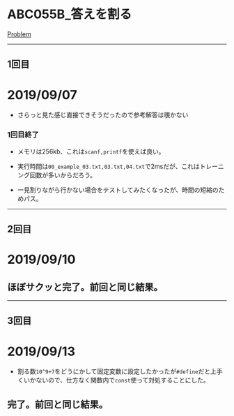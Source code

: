 # ABC055B_答えを割る

[Problem](https://atcoder.jp/contests/abc055/tasks/abc055_b)

---
## 1回目
# 2019/09/07

* さらっと見た感じ直接できそうだったので参考解答は覗かない

### 1回目終了

* メモリは256kb、これは`scanf,printf`を使えば良い。

* 実行時間は`00_example_03.txt,03.txt,04.txt`で2msだが、これはトレーニング回数が多いからだろう。

* 一見割りながら行かない場合をテストしてみたくなったが、時間の短縮のためパス。

---
## 2回目

# 2019/09/10

## ほぼサクッと完了。前回と同じ結果。
---
## 3回目

# 2019/09/13

* 割る数`10^9+7`をどうにかして固定変数に設定したかったが`#define`だと上手くいかないので、仕方なく関数内で`const`使って対処することにした。

## 完了。前回と同じ結果。